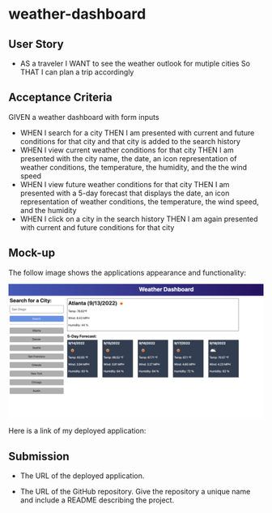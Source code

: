 # weather-dashboard

## User Story
* AS a traveler I WANT to see the weather outlook for mutiple cities So THAT I can plan a trip accordingly

## Acceptance Criteria
GIVEN a weather dashboard with form inputs
* WHEN I search for a city
THEN I am presented with current and future conditions for that city and that city is added to the search history
* WHEN I view current weather conditions for that city
THEN I am presented with the city name, the date, an icon representation of weather conditions, the temperature, the humidity, and the the wind speed
* WHEN I view future weather conditions for that city
THEN I am presented with a 5-day forecast that displays the date, an icon representation of weather conditions, the temperature, the wind speed, and the humidity
* WHEN I click on a city in the search history
THEN I am again presented with current and future conditions for that city

## Mock-up

The follow image shows the applications appearance and functionality:

![Alt text](/assets/images/06-server-side-apis-homework-demo.png)

Here is a link of my deployed application:


## Submission

* The URL of the deployed application.

* The URL of the GitHub repository. Give the repository a unique name and include a README describing the project.
